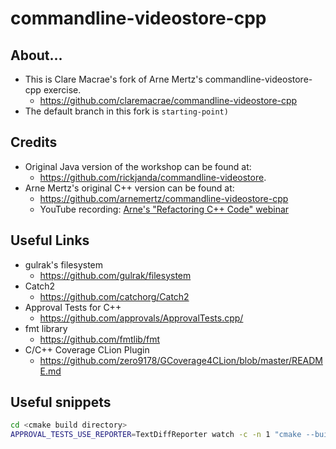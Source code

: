 # commandline-videostore-cpp

## About...

* This is Clare Macrae's fork of Arne Mertz's commandline-videostore-cpp exercise.
  * https://github.com/claremacrae/commandline-videostore-cpp
* The default branch in this fork is  `starting-point)`

## Credits

* Original Java version of the workshop can be found at:
  * https://github.com/rickjanda/commandline-videostore.
* Arne Mertz's original C++ version can be found at:
  * https://github.com/arnemertz/commandline-videostore-cpp
  * YouTube recording: [Arne's "Refactoring C++ Code" webinar](https://www.youtube.com/watch?v=Ks37FFl1pzg)

## Useful Links

* gulrak's filesystem
  * https://github.com/gulrak/filesystem
* Catch2
  * https://github.com/catchorg/Catch2
* Approval Tests for C++
  * https://github.com/approvals/ApprovalTests.cpp/
* fmt library
  * https://github.com/fmtlib/fmt
* C/C++ Coverage CLion Plugin
  * https://github.com/zero9178/GCoverage4CLion/blob/master/README.md

## Useful snippets

```bash
cd <cmake build directory>
APPROVAL_TESTS_USE_REPORTER=TextDiffReporter watch -c -n 1 "cmake --build . --parallel 4 && ctest . --output-on-failure -R MoreTests"
```